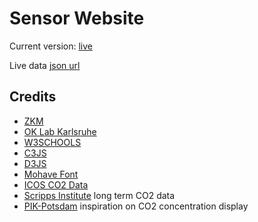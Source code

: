 # Sensor Website
Current version: [live](https://critical-sensors.de/) 

Live data [json url](https://critical-sensors.de/srv.php) 

## Credits 
  * [ZKM](https://zkm.de/de)
  * [OK Lab Karlsruhe](https://ok-lab-karlsruhe.de/)
  * [W3SCHOOLS](https://www.w3schools.com/)
  * [C3JS](https://c3js.org/)
  * [D3JS](https://d3js.org/)
  * [Mohave Font](https://github.com/tokotype/Mohave-Typefaces)
  * [ICOS CO2 Data](https://meta.icos-cp.eu/objects/eJgeOxzxyrBCVW4Xnjr5-WFj)
  * [Scripps Institute](https://scrippsco2.ucsd.edu/data/atmospheric_co2/icecore_merged_products.html) long term CO2 data
  * [PIK-Potsdam](https://www.pik-potsdam.de/de/aktuelles/nachrichten/neue-interaktive-klimagrafiken) inspiration on CO2 concentration display
